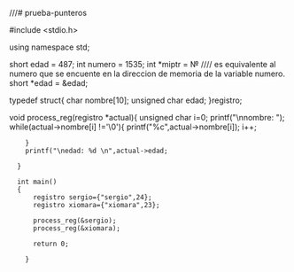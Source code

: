 ///# prueba-punteros

#include <stdio.h>

using namespace std;

short edad = 487;
int numero = 1535;
int *miptr = &numero; //// es equivalente al numero que se encuente en la direccion de memoria de la variable numero.
short *edad = &edad;


typedef struct{
     char nombre[10];
     unsigned char edad;
}registro;
 
void process_reg(registro *actual){
     unsigned char i=0;
     printf("\nnombre: ");
     while(actual->nombre[i] !='\0'){
         printf("%c",actual->nombre[i]);
         i++;
         
        }
        printf("\nedad: %d \n",actual->edad;
       
      }
      
      int main()
      {
          registro sergio={"sergio",24};
          registro xiomara={"xiomara",23};
          
          process_reg(&sergio);
          process_reg(&xiomara);
          
          return 0;
         
        }
